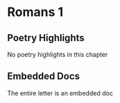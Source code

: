 # Romans 1

## Poetry Highlights

No poetry highlights in this chapter

## Embedded Docs

The entire letter is an embedded doc


